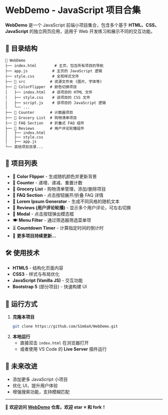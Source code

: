 # WebDemo - JavaScript 项目合集  

**WebDemo** 是一个 JavaScript 前端小项目集合，包含多个基于 **HTML、CSS、JavaScript** 的独立网页应用，适用于 Web 开发练习和展示不同的交互功能。  

## 📂 目录结构  

```
📂 WebDemo
├── index.html        # 主页，包含所有项目的导航
├── app.js           # 主页的 JavaScript 逻辑
├── style.css        # 全局样式文件
├── 📂 src           # 资源文件夹 (图片、字体等)
├── 📂 ColorFlipper  # 颜色切换项目
│   ├── index.html   # 该项目的 HTML 文件
│   ├── style.css    # 该项目的 CSS 文件
│   ├── script.js    # 该项目的 JavaScript 逻辑
│   └── ...
├── 📂 Counter       # 计数器项目
├── 📂 Grocery List  # 购物清单项目
├── 📂 FAQ Section   # 折叠式 FAQ 组件
├── 📂 Reviews       # 用户评论轮播组件
│   ├── index.html
│   ├── style.css
│   ├── app.js
└── 其他项目目录...
```

## 🌟 项目列表  

- 🎨 **Color Flipper** - 生成随机颜色并更新背景  
- 🔢 **Counter** - 递增、递减、重置计数  
- 🛒 **Grocery List** - 购物清单管理，添加/删除项目  
- 📄 **FAQ Section** - 点击按钮展开/折叠 FAQ 详情  
- 📝 **Lorem Ipsum Generator** - 生成不同风格的随机文本  
- 👤 **Reviews (用户评论轮播)** - 显示多个用户评论，可左右切换  
- 📌 **Modal** - 点击按钮弹出模态框  
- 🍽 **Menu Filter** - 通过筛选器筛选菜单项  
- ⏳ **Countdown Timer** - 计算指定时间的倒计时  
- 📁 **更多项目持续更新...**  

## 🛠️ 使用技术  

- **HTML5** - 结构化页面内容  
- **CSS3** - 样式与布局优化  
- **JavaScript (Vanilla JS)** - 交互功能  
- **Bootstrap 5** (部分项目) - 快速构建 UI  

## 🚀 运行方式  

1. **克隆本项目**  
   ```sh
   git clone https://github.com/S1m6aX/WebDemo.git
   ```
2. **本地运行**  
   - 直接双击 `index.html` 在浏览器打开  
   - 或者使用 VS Code 的 **Live Server** 插件运行  

## 🔧 未来改进  

- 添加更多 JavaScript 小项目  
- 优化 UI，提升用户体验  
- 增强搜索功能，支持模糊匹配  

---

📌 **欢迎访问 [WebDemo](https://github.com/S1m6aX/WebDemo) 仓库，欢迎 star ⭐ 和 fork！**
